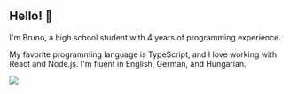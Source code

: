 ## Hello! 👋

I'm Bruno, a high school student with 4 years of programming experience. 

My favorite programming language is TypeScript, and I love working with React and Node.js. I'm fluent in English, German, and Hungarian.

<img src="https://komarev.com/ghpvc/?username=brunolepis&style=flat">
